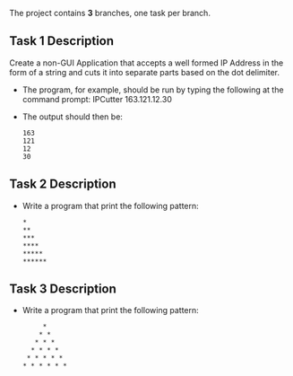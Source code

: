 The project contains **3** branches, one task per branch.

## Task 1 Description

Create a non-GUI Application that accepts a well formed IP
Address in the form of a string and cuts it into separate parts
based on the dot delimiter.

* The program, for example, should be run by typing the following at the command prompt: IPCutter 163.121.12.30
* The output should then be:

    ```
    163 
    121
    12
    30
    ```
## Task 2 Description

* Write a program that print the following pattern:

    ```
    *
    **
    ***
    ****
    *****
    ****** 
    ```

## Task 3 Description

* Write a program that print the following pattern: 

    ```
         *
        * *
       * * *
      * * * *
     * * * * *
    * * * * * *
    ```